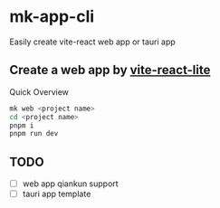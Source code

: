 # mk-app-cli

Easily create vite-react web app or tauri app

## Create a web app by [vite-react-lite](https://github.com/yokiizx/vite-react-lite)

Quick Overview

```sh
mk web <project name>
cd <project name>
pnpm i
pnpm run dev
```

## TODO

- [ ] web app qiankun support
- [ ] tauri app template
